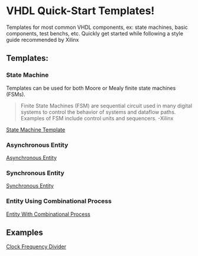 # VHDL Quick-Start Templates!
Templates for most common VHDL components, ex: state machines, basic components, test benchs, etc. Quickly get started while following a style guide recommended by Xilinx

## Templates:
### State Machine
Templates can be used for both Moore or Mealy finite state machines (FSMs).
> Finite State Machines (FSM) are sequential circuit used in many digital systems to control the behavior of
> systems and dataflow paths. Examples of FSM include control units and sequencers. -Xilinx

[State Machine Template](./Templates/state_machine.vhdl)

### Asynchronous Entity

[Asynchronous Entity](./entity_async.vhdl)

### Synchronous Entity

[Synchronous Entity](./entity_sync.vhdl)

### Entity Using Combinational Process

[Entity With Combinational Process](./Templates/entity_combination.vhdl)

## Examples

[Clock Frequency Divider](./Examples/freq_divide.vhdl)